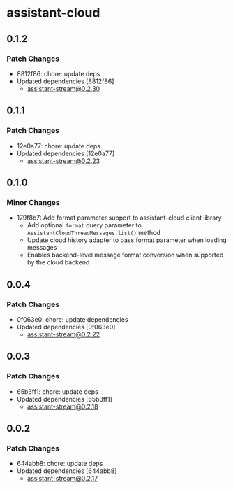 # assistant-cloud

## 0.1.2

### Patch Changes

- 8812f86: chore: update deps
- Updated dependencies [8812f86]
  - assistant-stream@0.2.30

## 0.1.1

### Patch Changes

- 12e0a77: chore: update deps
- Updated dependencies [12e0a77]
  - assistant-stream@0.2.23

## 0.1.0

### Minor Changes

- 179f8b7: Add format parameter support to assistant-cloud client library
  - Add optional `format` query parameter to `AssistantCloudThreadMessages.list()` method
  - Update cloud history adapter to pass format parameter when loading messages
  - Enables backend-level message format conversion when supported by the cloud backend

## 0.0.4

### Patch Changes

- 0f063e0: chore: update dependencies
- Updated dependencies [0f063e0]
  - assistant-stream@0.2.22

## 0.0.3

### Patch Changes

- 65b3ff1: chore: update deps
- Updated dependencies [65b3ff1]
  - assistant-stream@0.2.18

## 0.0.2

### Patch Changes

- 644abb8: chore: update deps
- Updated dependencies [644abb8]
  - assistant-stream@0.2.17
